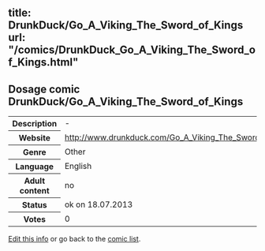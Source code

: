 title: DrunkDuck/Go_A_Viking_The_Sword_of_Kings
url: "/comics/DrunkDuck_Go_A_Viking_The_Sword_of_Kings.html"
---
Dosage comic DrunkDuck/Go_A_Viking_The_Sword_of_Kings
-----------------------------------------

<p id="msg"></p>
<script type="text/javascript">
if (window.location.search === '?edit_info_mail=sent_ok') {
  var elem = document.getElementById("msg");
  elem.innerHTML = 'Edited information sucessfully sent for review, which is usually done daily. Thanks!';
  elem.className = 'ok';
}
</script>
<table class="comicinfo">
<tr>
<th>Description</th><td>-</td>
</tr>
<tr>
<th>Website</th><td><a href="http://www.drunkduck.com/Go_A_Viking_The_Sword_of_Kings/">http://www.drunkduck.com/Go_A_Viking_The_Sword_of_Kings/</a></td>
</tr>
<tr>
<th>Genre</th><td>Other</td>
</tr>
<tr>
<th>Language</th><td>English</td>
</tr>
<tr>
<th>Adult content</th><td>no</td>
</tr>
<tr>
<th>Status</th><td>ok on 18.07.2013</td>
</tr>
<tr>
<th>Votes</th><td>0</td>
</tr>
</table>

[Edit this info](DrunkDuck_Go_A_Viking_The_Sword_of_Kings_edit.html) or go back to the [comic list](../comic-index.html).
